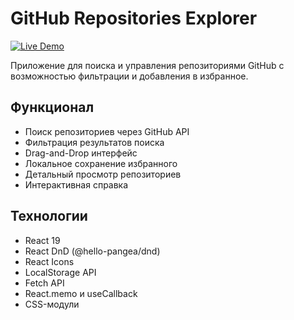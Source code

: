 # GitHub Repositories Explorer

[![Live Demo](https://img.shields.io/badge/demo-vercel-blue)](https://github-repo-explorer.vercel.app)

Приложение для поиска и управления репозиториями GitHub с возможностью фильтрации и добавления в избранное.

## Функционал

- Поиск репозиториев через GitHub API
- Фильтрация результатов поиска
- Drag-and-Drop интерфейс
- Локальное сохранение избранного
- Детальный просмотр репозиториев
- Интерактивная справка

## Технологии

- React 19
- React DnD (@hello-pangea/dnd)
- React Icons
- LocalStorage API
- Fetch API
- React.memo и useCallback 
- CSS-модули
